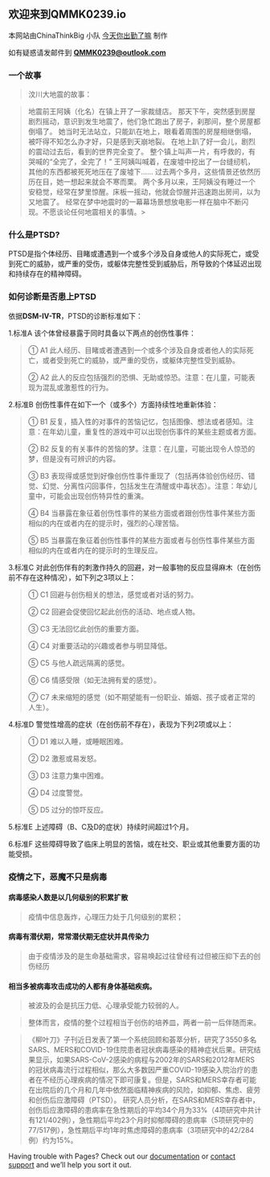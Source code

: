 ## 欢迎来到QMMK0239.io

本网站由ChinaThinkBig 小队 [今天你出勤了嘛](http://www.chinathinksbig.org/team/domain/898854) 制作

如有疑惑请发邮件到 **QMMK0239@outlook.com**

### 一个故事

> 汶川大地震的故事：

> 地震前王阿姨（化名）在镇上开了一家裁缝店。
那天下午，突然感到房屋剧烈摇动，意识到发生地震了，他们急忙跑出了房子，刹那间，整个房屋都倒塌了。
她当时无法站立，只能趴在地上，眼看着周围的房屋相继倒塌，被吓得不知怎么办才好，只是感到天崩地裂。
在地上趴了好一会儿，剧烈的震动过去后，看到的世界完全变了。
整个镇上叫声一片，有呼救的，有哭喊的“全完了，全完了！”
王阿姨叫喊着，在废墟中挖出了一台缝纫机，其他的东西都被死死地压在了废墟下……
过去两个多月，这些情景还依然历历在目，她一想起来就会不寒而栗。
两个多月以来，王阿姨没有睡过一个安稳觉，经常在梦里惊醒。床板一摇动，他就会惊醒并迅速跑出房间，以为又地震了。
经常在梦中地震时的一幕幕场景想放电影一样在脑中不断闪现。不愿谈论任何地震相关的事情。>
### 什么是PTSD?

PTSD是指个体经历、目睹或遭遇到一个或多个涉及自身或他人的实际死亡，或受到死亡的威胁，或严重的受伤，或躯体完整性受到威胁后，所导致的个体延迟出现和持续存在的精神障碍。

### 如何诊断是否患上PTSD

依据**DSM-Ⅳ-TR**，PTSD的诊断标准如下：

1.标准A
该个体曾经暴露于同时具备以下两点的创伤性事件：

> ① A1 此人经历、目睹或者遭遇到一个或多个涉及自身或者他人的实际死亡，或者受到死亡的威胁，或严重的受伤，或躯体完整性受到威胁。
> 
> ② A2 此人的反应包括强烈的恐惧、无助或惊恐。注意：在儿童，可能表现为混乱或激惹性的行为。

2.标准B
创伤性事件在如下一个（或多个）方面持续性地重新体验：

> ① B1 反复，插入性的对事件的苦恼记忆，包括图像、想法或者感知。注意：在年幼儿童，重复性的游戏中可以出现创伤事件的某些主题或者方面。
> 
> ② B2 反复的有关事件的苦恼的梦。注意：在儿童，可能出现令人惊恐的梦，但是没有可辨识的内容。
> 
> ③ B3 表现得或感觉到好像创伤性事件重现了（包括再体验创伤经历、错觉、幻觉、分离性闪回事件，包括发生在清醒或中毒状态）。注意：年幼儿童中，可能会出现创伤特异性的重演。
> 
> ④ B4 当暴露在象征着创伤性事件的某些方面或者跟创伤性事件某些方面相似的内在或者内在的提示时，强烈的心理苦恼。
> 
> ⑤ B5 当暴露在象征着创伤性事件的某些方面或者与创伤性事件某些方面相似的内在或者内在的提示时的生理反应。

3.标准C
对此创伤伴有的刺激作持久的回避，对一般事物的反应显得麻木（在创伤前不存在这种情况），如下列之3项以上：
> ① C1 回避与创伤相关的想法，感觉或者对话的努力。
> 
> ② C2 回避会促使回忆起此创伤的活动、地点或人物。
> 
> ③ C3 无法回忆此创伤的重要方面。
> 
> ④ C4 对重要活动的兴趣或者参与明显降低。
> 
> ⑤ C5 与他人疏远隔离的感觉。
> 
> ⑥ C6 情感受限（如无法拥有爱的感觉）。
> 
> ⑦ C7 未来缩短的感觉（如不期望能有一份职业、婚姻、孩子或者正常的人生）。

4.标准D
警觉性增高的症状（在创伤前不存在），表现为下列2项或以上：
> ① D1 难以入睡，或睡眠困难。
> 
> ② D2 激惹或易发怒。
> 
> ③ D3 注意力集中困难。
> 
> ④ D4 过度警觉。
> 
> ⑤ D5 过分的惊吓反应。

5.标准E
上述障碍（B、C及D的症状）持续时间超过1个月。

6.标准F
这些障碍导致了临床上明显的苦恼，或在社交、职业或其他重要方面的功能受损。



### 疫情之下，恶魔不只是病毒

#### 病毒感染人数是以几何级别的积累扩散

> 疫情中信息轰炸，心理压力处于几何级别的累积；

#### 病毒有潜伏期，常常潜伏期无症状并具传染力

> 由于疫情涉及的是生命基础需求，容易唤起过往曾经有过但被压抑下去的创伤经历

#### 相当多被病毒攻击成功的人都有身体基础疾病。

> 被波及的会是抗压力低、心理承受能力较弱的人。


> 整体而言，疫情的整个过程相当于创伤的培养皿，两者一前一后伴随而来。
 
> 《柳叶刀》子刊近日发表了第一个系统回顾和荟萃分析，研究了3550多名SARS、MERS和COVID-19住院患者冠状病毒感染的精神症状后果。研究结果显示，如果SARS-CoV-2感染的病程与2002年的SARS和2012年MERS的冠状病毒流行过程相似，那么大多数因严重COVID-19感染入院治疗的患者在不经历心理疾病的情况下即可康复。但是，SARS和MERS幸存者可能在出院后的几个月和几年中依然面临精神疾病的风险，如抑郁、焦虑、疲劳和创伤后应激障碍（PTSD）。
> 研究人员分析，在SARS和MERS幸存者中，创伤后应激障碍的患病率在急性期后的平均34个月为33%（4项研究中共计有121/402例），急性期后平均23个月时抑郁障碍的患病率（5项研究中的77/517例），急性期后平均1年时焦虑障碍的患病率（3项研究中的42/284例）约为15%。




Having trouble with Pages? Check out our [documentation](https://docs.github.com/categories/github-pages-basics/) or [contact support](https://support.github.com/contact) and we’ll help you sort it out.
